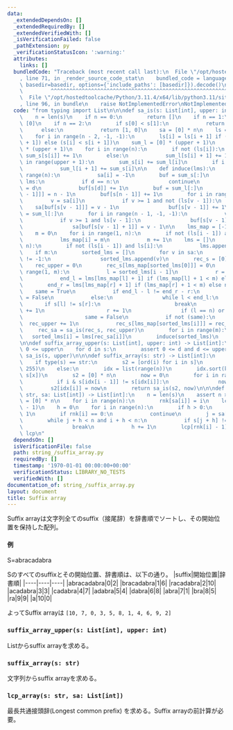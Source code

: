 ```yaml
---
data:
  _extendedDependsOn: []
  _extendedRequiredBy: []
  _extendedVerifiedWith: []
  _isVerificationFailed: false
  _pathExtension: py
  _verificationStatusIcon: ':warning:'
  attributes:
    links: []
  bundledCode: "Traceback (most recent call last):\n  File \"/opt/hostedtoolcache/Python/3.11.4/x64/lib/python3.11/site-packages/onlinejudge_verify/documentation/build.py\"\
    , line 71, in _render_source_code_stat\n    bundled_code = language.bundle(stat.path,\
    \ basedir=basedir, options={'include_paths': [basedir]}).decode()\n          \
    \         ^^^^^^^^^^^^^^^^^^^^^^^^^^^^^^^^^^^^^^^^^^^^^^^^^^^^^^^^^^^^^^^^^^^^^^^^^^^^^^^^^\n\
    \  File \"/opt/hostedtoolcache/Python/3.11.4/x64/lib/python3.11/site-packages/onlinejudge_verify/languages/python.py\"\
    , line 96, in bundle\n    raise NotImplementedError\nNotImplementedError\n"
  code: "from typing import List\n\n\ndef sa_is(s: List[int], upper: int) -> List[int]:\n\
    \    n = len(s)\n    if n == 0:\n        return []\n    if n == 1:\n        return\
    \ [0]\n    if n == 2:\n        if s[0] < s[1]:\n            return [0, 1]\n  \
    \      else:\n            return [1, 0]\n    sa = [0] * n\n    ls = [0] * n\n\
    \    for i in range(n - 2, -1, -1):\n        ls[i] = ls[i + 1] if (s[i] == s[i\
    \ + 1]) else (s[i] < s[i + 1])\n    sum_l = [0] * (upper + 1)\n    sum_s = [0]\
    \ * (upper + 1)\n    for i in range(n):\n        if not (ls[i]):\n           \
    \ sum_s[s[i]] += 1\n        else:\n            sum_l[s[i] + 1] += 1\n    for i\
    \ in range(upper + 1):\n        sum_s[i] += sum_l[i]\n        if i < upper:\n\
    \            sum_l[i + 1] += sum_s[i]\n\n    def induce(lms):\n        for i in\
    \ range(n):\n            sa[i] = -1\n        buf = sum_s[:]\n        for d in\
    \ lms:\n            if d == n:\n                continue\n            sa[buf[s[d]]]\
    \ = d\n            buf[s[d]] += 1\n        buf = sum_l[:]\n        sa[buf[s[n\
    \ - 1]]] = n - 1\n        buf[s[n - 1]] += 1\n        for i in range(n):\n   \
    \         v = sa[i]\n            if v >= 1 and not (ls[v - 1]):\n            \
    \    sa[buf[s[v - 1]]] = v - 1\n                buf[s[v - 1]] += 1\n        buf\
    \ = sum_l[:]\n        for i in range(n - 1, -1, -1):\n            v = sa[i]\n\
    \            if v >= 1 and ls[v - 1]:\n                buf[s[v - 1] + 1] -= 1\n\
    \                sa[buf[s[v - 1] + 1]] = v - 1\n\n    lms_map = [-1] * (n + 1)\n\
    \    m = 0\n    for i in range(1, n):\n        if not (ls[i - 1]) and ls[i]:\n\
    \            lms_map[i] = m\n            m += 1\n    lms = []\n    for i in range(1,\
    \ n):\n        if not (ls[i - 1]) and ls[i]:\n            lms.append(i)\n    induce(lms)\n\
    \    if m:\n        sorted_lms = []\n        for v in sa:\n            if lms_map[v]\
    \ != -1:\n                sorted_lms.append(v)\n        rec_s = [0] * m\n    \
    \    rec_upper = 0\n        rec_s[lms_map[sorted_lms[0]]] = 0\n        for i in\
    \ range(1, m):\n            l = sorted_lms[i - 1]\n            r = sorted_lms[i]\n\
    \            end_l = lms[lms_map[l] + 1] if (lms_map[l] + 1 < m) else n\n    \
    \        end_r = lms[lms_map[r] + 1] if (lms_map[r] + 1 < m) else n\n        \
    \    same = True\n            if end_l - l != end_r - r:\n                same\
    \ = False\n            else:\n                while l < end_l:\n             \
    \       if s[l] != s[r]:\n                        break\n                    l\
    \ += 1\n                    r += 1\n                if (l == n) or (s[l] != s[r]):\n\
    \                    same = False\n            if not (same):\n              \
    \  rec_upper += 1\n            rec_s[lms_map[sorted_lms[i]]] = rec_upper\n   \
    \     rec_sa = sa_is(rec_s, rec_upper)\n        for i in range(m):\n         \
    \   sorted_lms[i] = lms[rec_sa[i]]\n        induce(sorted_lms)\n    return sa\n\
    \n\ndef suffix_array_upper(s: List[int], upper: int) -> List[int]:\n    assert\
    \ 0 <= upper\n    for d in s:\n        assert 0 <= d and d <= upper\n    return\
    \ sa_is(s, upper)\n\n\ndef suffix_array(s: str) -> List[int]:\n    n = len(s)\n\
    \    if type(s) == str:\n        s2 = [ord(i) for i in s]\n        return sa_is(s2,\
    \ 255)\n    else:\n        idx = list(range(n))\n        idx.sort(key=lambda x:\
    \ s[x])\n        s2 = [0] * n\n        now = 0\n        for i in range(n):\n \
    \           if i & s[idx[i - 1]] != s[idx[i]]:\n                now += 1\n   \
    \         s2[idx[i]] = now\n        return sa_is(s2, now)\n\n\ndef lcp_array(s:\
    \ str, sa: List[int]) -> List[int]:\n    n = len(s)\n    assert n >= 1\n    rnk\
    \ = [0] * n\n    for i in range(n):\n        rnk[sa[i]] = i\n    lcp = [0] * (n\
    \ - 1)\n    h = 0\n    for i in range(n):\n        if h > 0:\n            h -=\
    \ 1\n        if rnk[i] == 0:\n            continue\n        j = sa[rnk[i] - 1]\n\
    \        while j + h < n and i + h < n:\n            if s[j + h] != s[i + h]:\n\
    \                break\n            h += 1\n        lcp[rnk[i] - 1] = h\n    return\
    \ lcp\n"
  dependsOn: []
  isVerificationFile: false
  path: string_/suffix_array.py
  requiredBy: []
  timestamp: '1970-01-01 00:00:00+00:00'
  verificationStatus: LIBRARY_NO_TESTS
  verifiedWith: []
documentation_of: string_/suffix_array.py
layout: document
title: Suffix array
---
```


Suffix arrayは文字列全てのsuffix（接尾辞）を辞書順でソートし、その開始位置を保持した配列。

#### 例
S=abracadabra

Sのすべてのsuffixとその開始位置、辞書順は、以下の通り。
|suffix|開始位置|辞書順|
|----|----|----|
|abracadabra|0|2|
|bracadabra|1|6|
|racadabra|2|10|
|acadabra|3|3|
|cadabra|4|7|
|adabra|5|4|
|dabra|6|8|
|abra|7|1|
|bra|8|5|
|ra|9|9|
|a|10|0|

よってSuffix arrayは `[10, 7, 0, 3, 5, 8, 1, 4, 6, 9, 2]`

### `suffix_array_upper(s: List[int], upper: int)`

Listからsuffix arrayを求める。

### `suffix_array(s: str)`

文字列からsuffix arrayを求める。

### `lcp_array(s: str, sa: List[int])`
最長共通接頭辞(Longest common prefix)
を求める。Suffix arrayの前計算が必要。